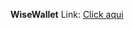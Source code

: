**WiseWallet**
Link: <a href = "https://www.figma.com/design/4P1B7sKxRjtae36mHVRShy/AppFinanceiro---Proa?node-id=0-1&t=pRdvkos4bKA1PrBh-1">Click aqui</a>
